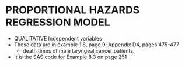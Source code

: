 # PROPORTIONAL HAZARDS REGRESSION MODEL
* QUALITATIVE Independent variables
* These data are in example 1.8, page 9, Appendix D4, pages 475-477
   * death times of male laryngeal cancer patients.
* It is the SAS code for Example 8.3 on page 251
